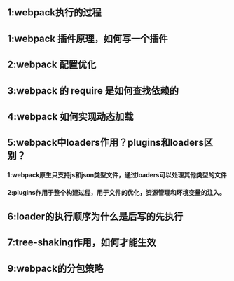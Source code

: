 <!--
 * @Author: taiduo
 * @Date: 2020-12-13 21:34:06
 * @LastEditTime: 2021-01-03 23:06:55
 * @LastEditors: Please set LastEditors
 * @Description: 面试核心点
 * @FilePath: /review/webpack/README.md
-->


## 1:webpack执行的过程
    

## 1:webpack 插件原理，如何写一个插件


## 2:webpack 配置优化


## 3:webpack 的 require 是如何查找依赖的


## 4:webpack 如何实现动态加载


## 5:webpack中loaders作用？plugins和loaders区别？
   #### 1:webpack原生只支持js和json类型文件，通过loaders可以处理其他类型的文件
   #### 2:plugins作用于整个构建过程，用于文件的优化，资源管理和环境变量的注入。

## 6:loader的执行顺序为什么是后写的先执行


## 7:tree-shaking作用，如何才能生效


## 9:webpack的分包策略

